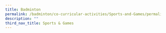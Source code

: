 ```yaml
---
title: Badminton
permalink: /badminton/co-curricular-activities/Sports-and-Games/permalink
description: ""
third_nav_title: Sports & Games
---
```

